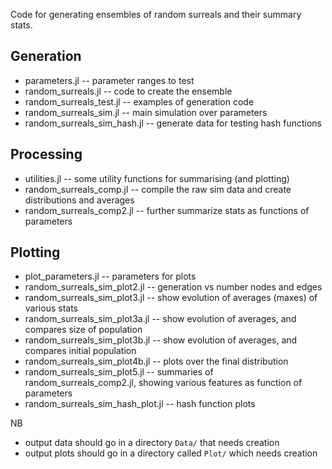 Code for generating ensembles of random surreals and their summary
stats.

## Generation

+ parameters.jl           -- parameter ranges to test
+ random_surreals.jl      -- code to create the ensemble
+ random_surreals_test.jl -- examples of generation code
+ random_surreals_sim.jl  -- main simulation over parameters
+ random_surreals_sim_hash.jl -- generate data for testing hash functions

## Processing

+ utilities.jl                  -- some utility functions for summarising (and plotting)  
+ random_surreals_comp.jl  -- compile the raw sim data and create distributions and averages
+ random_surreals_comp2.jl -- further summarize stats as functions of parameters

## Plotting

+ plot_parameters.jl               -- parameters for plots
+ random_surreals_sim_plot2.jl     -- generation vs number nodes and edges
+ random_surreals_sim_plot3.jl     -- show evolution of averages (maxes) of various stats
+ random_surreals_sim_plot3a.jl    -- show evolution of averages, and compares size of population
+ random_surreals_sim_plot3b.jl    -- show evolution of averages, and compares initial population
+ random_surreals_sim_plot4b.jl    -- plots over the final distribution
+ random_surreals_sim_plot5.jl     -- summaries of random_surreals_comp2.jl, showing various features as function of parameters
+ random_surreals_sim_hash_plot.jl -- hash function plots


NB

+ output data should go in a directory ```Data/``` that needs creation
+ output plots should go in a directory called ```Plot/``` which needs creation


